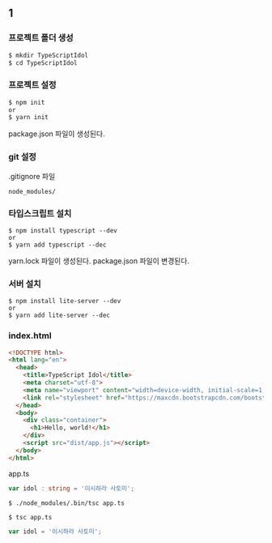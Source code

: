 ## 1


### 프로젝트 폴더 생성
```sh
$ mkdir TypeScriptIdol
$ cd TypeScriptIdol
```

### 프로젝트 설정
```sh
$ npm init
or
$ yarn init
```
package.json 파일이 생성된다.

### git 설정
.gitignore 파일
```
node_modules/
```

### 타입스크립트 설치
```shell
$ npm install typescript --dev
or
$ yarn add typescript --dec
```
yarn.lock 파일이 생성된다.
package.json 파일이 변경된다.

### 서버 설치
```shell
$ npm install lite-server --dev
or
$ yarn add lite-server --dec
```

### index.html
```html
<!DOCTYPE html>
<html lang="en">
  <head>
    <title>TypeScript Idol</title>
    <meta charset="utf-8">
    <meta name="viewport" content="width=device-width, initial-scale=1, shrink-to-fit=no">
    <link rel="stylesheet" href="https://maxcdn.bootstrapcdn.com/bootstrap/4.0.0-alpha.6/css/bootstrap.min.css">
  </head>
  <body>
    <div class="container">
      <h1>Hello, world!</h1>
    </div>
    <script src="dist/app.js"></script>
  </body>
</html>
```


app.ts
```typescript
var idol : string = '이시하라 사토미';
```

```sh
$ ./node_modules/.bin/tsc app.ts
```

```
$ tsc app.ts
```

```javascript
var idol = '이시하라 사토미';
```
